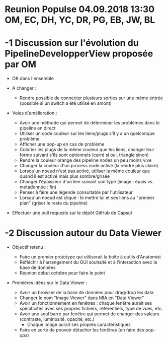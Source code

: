 Reunion Populse 04.09.2018 13:30 OM, EC, DH, YC, DR, PG, EB, JW, BL
============

-1 Discussion sur l'évolution du PipelineDevelopperView proposée par OM
============

- OK dans l'ensemble

- A changer :
	- Rendre possible de connecter plusieurs sorties sur une même entrée (possible si un switch a été utilisé en amont)

- Voies d'amélioration :
	- Avoir une méthode qui permet de déterminer les problèmes dans le pipeline en direct
	- Utiliser un code couleur sur les liens/plugs s'il y a un quelconque problème
	- Afficher une pop-up en cas de problème
	- Colorier les plugs de la même couleur que les liens, changer leur forme suivant s'ils sont optionnels (carré si oui, triangle sinon)
	- Rendre la couleur orange des pipeline nodes un peu moins vive
	- Changer la couleur d'un process node activé (la rendre plus claire)
	- Lorsqu'un noeud n'est pas activé, utiliser la même couleur que quand il est activé mais plus sombre/grisée
	- Changer l'épaisseur d'un lien suivant son type (image : épais vs. métadonnée : fin)
	- Penser à faire une légende consultable par l'utilisateur
	- Lorsqu'un noeud est cliqué : le mettre lui et ses liens au "premier plan" (griser le reste du pipeline)

- Effectuer une pull requests sur le dépôt GitHub de Capsul

-2 Discussion autour du Data Viewer
============

- Objectif retenu :
	- Faire un premier prototype qui utiliserait la boîte à outils d'Anatomist
	- Réfléchir à l'arrangement du GUI souhaité et à l'interaction avec la base de données
	- Réunion début octobre pour faire le point

- Premières idées sur le Data Viewer :
	- Avoir un browser de la base de données pour drag/drop les data
	- Changer le nom "Image Viewer" dans MIA en "Data Viewer" 
	- Avoir un fonctionnement en fenêtres : chaque fenêtre aurait ses spécificités avec ses propres fichiers, référentiels, type de vues, etc.
	- Avoir une seul barre par fenêtre qui permet de changer des valeurs (contraste, luminosité, opacité, etc.)
		- Chaque image aurait ses propres caractéristiques
	- Faire en sorte de pouvoir détacher les fenêtres (en faire des pop-ups) 
